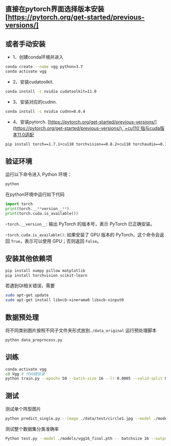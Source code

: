 ## 直接在pytorch界面选择版本安装 [https://pytorch.org/get-started/previous-versions/]

## 或者手动安装
- 1、创建conda环境并进入
```bash
conda create --name vgg python=3.7
conda activate vgg
```

- 2、安装cudatoolkit.
```bash
conda install -c nvidia cudatoolkit=11.0
```

- 3、安装对应的cudnn.
```bash
conda install -c nvidia cudnn=8.0.4
```

- 4、安装pytorch. [https://pytorch.org/get-started/previous-versions/](https://pytorch.org/get-started/previous-versions/),`+cu110`指与cuda版本11.0适配
```bash
pip install torch==1.7.1+cu110 torchvision==0.8.2+cu110 torchaudio==0.7.2 -f [https://download.pytorch.org/whl/torch_stable.html](https://download.pytorch.org/whl/torch_stable.html)
```
## 验证环境

运行以下命令进入 Python 环境：
```bash
python
```

在python环境中运行如下代码
```python
import torch
print(torch.__**version__**)
print(torch.cuda.is_available())
```

-`torch.__version__`: 输出 PyTorch 的版本号，表示 PyTorch 已正确安装。

-`torch.cuda.is_available()`: 如果安装了 GPU 版本的 PyTorch，这个命令会返回 `True`，表示可以使用 GPU；否则返回 `False`。

## 安装其他依赖项
```bash
pip install numpy pillow matplotlib
pip install torchvision scikit-learn
```
若遇到Qt相关错误，需要
```bash
sudo apt-get update
sudo apt-get install libxcb-xinerama0 libxcb-xinput0
```

## 数据预处理
将不同类别图片按照不同子文件夹形式放到`./data_original`
运行预处理脚本
```bash
python data_preprocess.py

```
## 训练
```bash
conda activate vgg
cd Vgg # 代码根目录
python train.py --epochs 50 --batch-size 16 --lr 0.0005 --valid-split 0.15 --save-dir ./models 
```

## 测试
测试单个阵型图片
```bash
python predict_single.py --image ./data/test/circle1.jpg --model ./models/vgg16_final.pth
```

测试整个数据集分类准确率
```bash
Python test.py --model ./models/vgg16_final.pth -- batchsize 16 --output ./results
```

